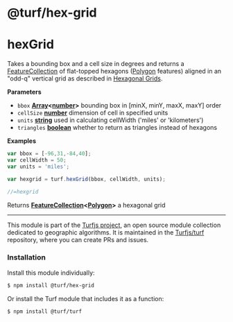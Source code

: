 # @turf/hex-grid

# hexGrid

Takes a bounding box and a cell size in degrees and returns a [FeatureCollection](http://geojson.org/geojson-spec.html#featurecollection) of flat-topped
hexagons ([Polygon](http://geojson.org/geojson-spec.html#polygon) features) aligned in an "odd-q" vertical grid as
described in [Hexagonal Grids](http://www.redblobgames.com/grids/hexagons/).

**Parameters**

-   `bbox` **[Array](https://developer.mozilla.org/en-US/docs/Web/JavaScript/Reference/Global_Objects/Array)&lt;[number](https://developer.mozilla.org/en-US/docs/Web/JavaScript/Reference/Global_Objects/Number)>** bounding box in [minX, minY, maxX, maxY] order
-   `cellSize` **[number](https://developer.mozilla.org/en-US/docs/Web/JavaScript/Reference/Global_Objects/Number)** dimension of cell in specified units
-   `units` **[string](https://developer.mozilla.org/en-US/docs/Web/JavaScript/Reference/Global_Objects/String)** used in calculating cellWidth ('miles' or 'kilometers')
-   `triangles` **[boolean](https://developer.mozilla.org/en-US/docs/Web/JavaScript/Reference/Global_Objects/Boolean)** whether to return as triangles instead of hexagons

**Examples**

```javascript
var bbox = [-96,31,-84,40];
var cellWidth = 50;
var units = 'miles';

var hexgrid = turf.hexGrid(bbox, cellWidth, units);

//=hexgrid
```

Returns **[FeatureCollection](http://geojson.org/geojson-spec.html#featurecollection)&lt;[Polygon](http://geojson.org/geojson-spec.html#polygon)>** a hexagonal grid

---

This module is part of the [Turfjs project](http://turfjs.org/), an open source
module collection dedicated to geographic algorithms. It is maintained in the
[Turfjs/turf](https://github.com/Turfjs/turf) repository, where you can create
PRs and issues.

### Installation

Install this module individually:

```sh
$ npm install @turf/hex-grid
```

Or install the Turf module that includes it as a function:

```sh
$ npm install @turf/turf
```
